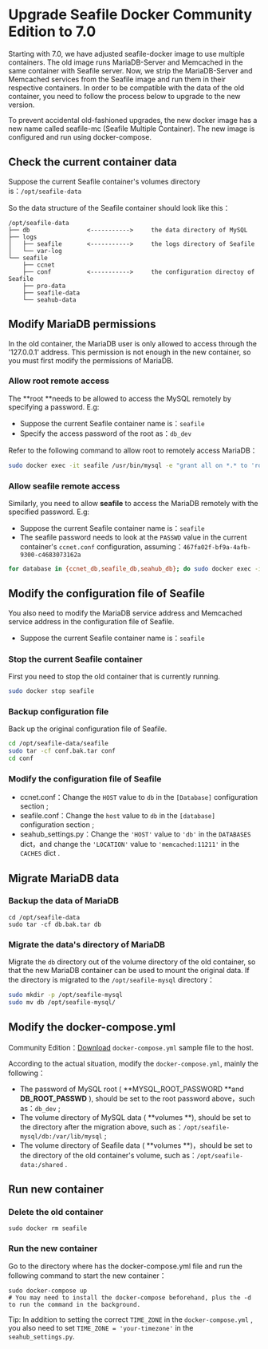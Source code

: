 # Upgrade Seafile Docker Community Edition to 7.0

Starting with 7.0, we have adjusted seafile-docker image to use multiple containers. The old image runs MariaDB-Server and Memcached in the same container with Seafile server. Now, we strip the MariaDB-Server and Memcached services from the Seafile image and run them in their respective containers. In order to be compatible with the data of the old container, you need to follow the process below to upgrade to the new version.

To prevent accidental old-fashioned upgrades, the new docker image has a new name called seafile-mc (Seafile Multiple Container). The new image is configured and run using docker-compose.

## Check the current container data

Suppose the current Seafile container's volumes directory is：`/opt/seafile-data` 

So the data structure of the Seafile container should look like this：

```
/opt/seafile-data
├── db                <----------->     the data directory of MySQL
├── logs
│   ├── seafile       <----------->     the logs directory of Seafile
│   └── var-log
└── seafile
    ├── ccnet
    ├── conf          <----------->     the configuration directoy of Seafile
    ├── pro-data
    ├── seafile-data
    └── seahub-data

```

## Modify MariaDB permissions

In the old container, the MariaDB user is only allowed to access through the '127.0.0.1' address. This permission is not enough in the new container, so you must first modify the permissions of MariaDB.

### Allow root remote access

The **root **needs to be allowed to access the MySQL remotely by specifying a password. E.g:

* Suppose the current Seafile container name is：`seafile`
* Specify the access password of the root as：`db_dev`

Refer to the following command to allow root to remotely access MariaDB：

```bash
sudo docker exec -it seafile /usr/bin/mysql -e "grant all on *.* to 'root'@'%.%.%.%' identified by 'db_dev';"

```

### Allow seafile remote access

Similarly, you need to allow **seafile** to access the MariaDB remotely with the specified password. E.g:

* Suppose the current Seafile container name is：`seafile`
* The seafile password needs to look at the `PASSWD` value in the current container's `ccnet.conf` configuration, assuming：`467fa02f-bf9a-4afb-9300-c4683073162a`

```bash
for database in {ccnet_db,seafile_db,seahub_db}; do sudo docker exec -it seafile /usr/bin/mysql -e "grant all on ${database}.* to 'seafile'@'%.%.%.%' identified by '467fa02f-bf9a-4afb-9300-c4683073162a';"; done

```

## Modify the configuration file of Seafile

You also need to modify the MariaDB service address and Memcached service address in the configuration file of Seafile.

* Suppose the current Seafile container name is：`seafile`

### Stop the current Seafile container

First you need to stop the old container that is currently running.

```bash
sudo docker stop seafile

```

### Backup configuration file

Back up the original configuration file of Seafile.

```bash
cd /opt/seafile-data/seafile
sudo tar -cf conf.bak.tar conf
cd conf

```

### Modify the configuration file of Seafile

* ccnet.conf：Change the `HOST` value to `db` in the `[Database]` configuration section ;
* seafile.conf：Change the `host` value to  `db` in the `[database]` configuration section ;
* seahub_settings.py：Change the `'HOST'` value to `'db'` in the `DATABASES` dict，and change the `'LOCATION'` value to `'memcached:11211'` in the `CACHES` dict .

## Migrate MariaDB data

### Backup the data of MariaDB

```
cd /opt/seafile-data
sudo tar -cf db.bak.tar db

```

### Migrate the data's directory of MariaDB

Migrate the `db` directory out of the volume directory of the old container, so that the new MariaDB container can be used to mount the original data. If the directory is migrated to the `/opt/seafile-mysql` directory：

```bash
sudo mkdir -p /opt/seafile-mysql
sudo mv db /opt/seafile-mysql/

```

## Modify the docker-compose.yml

Community Edition：[Download](https://download.seafile.com/d/320e8adf90fa43ad8fee/files/?p=/docker/docker-compose.yml) `docker-compose.yml` sample file to the host.

According to the actual situation, modify the `docker-compose.yml`, mainly the following：

* The password of MySQL root ( **MYSQL_ROOT_PASSWORD **and **DB_ROOT_PASSWD** ), should be set to the root password above，such as：`db_dev` ;
* The volume directory of MySQL data ( **volumes **), should be set to the directory after the migration above, such as：`/opt/seafile-mysql/db:/var/lib/mysql` ;
* The volume directory of Seafile data ( **volumes **)，should be set to the directory of the old container's volume, such as：`/opt/seafile-data:/shared` .

## Run new container

### Delete the old container

```
sudo docker rm seafile

```

### Run the new container

Go to the directory where has the docker-compose.yml file and run the following command to start the new container：

```
sudo docker-compose up
# You may need to install the docker-compose beforehand, plus the -d to run the command in the background.

```

Tip: In addition to setting the correct `TIME_ZONE` in the `docker-compose.yml` , you also need to set `TIME_ZONE = 'your-timezone'` in the `seahub_settings.py`.
